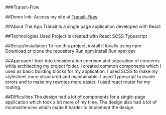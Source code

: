 ###Transit-Flow

##Demo link:
Access my site at [Transit-Flow]()

##About The App
Transit is a single page application developed with React

##Technologies Used
Project is created with
React
SCSS
Typescript

##Setup/Installation
To run this project, install it locally using npm
Download or clone the repository
Run npm install
Run npm dev

##Approach
I took into consideration coercion and separation of concerns while architecting my project folder. I created common components which I used as basic building blocks for my application. I used SCSS to make my stylesheet more structured and maintainable. I used Typescript to evade errors and to make my rewrites more easier. I used react router for my routing.

##Difficulties
The design had a lot of components for a single-page application which took a lot more of my time. The design also had a lot of inconsistencies which made it harder to implement the design
